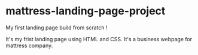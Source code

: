 # mattress-landing-page-project
My first landing page build from scratch !

It's my frist landing page using HTML and CSS. 
It's a business webpage for mattress company.